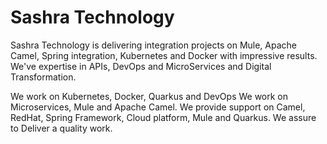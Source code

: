 
# Sashra Technology <br>
Sashra Technology is delivering integration projects on Mule, Apache Camel, Spring integration, Kubernetes and Docker with impressive results. 
We've expertise in APIs, DevOps and MicroServices and Digital Transformation.

We work on Kubernetes, Docker, Quarkus and DevOps
We work on Microservices, Mule and Apache Camel.
We provide support on Camel, RedHat, Spring Framework, Cloud platform, Mule and Quarkus.
We assure to Deliver a quality work.
